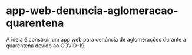 # app-web-denuncia-aglomeracao-quarentena
A ideia é construir um app web para denúncia de aglomerações durante a quarentena devido ao COVID-19.
